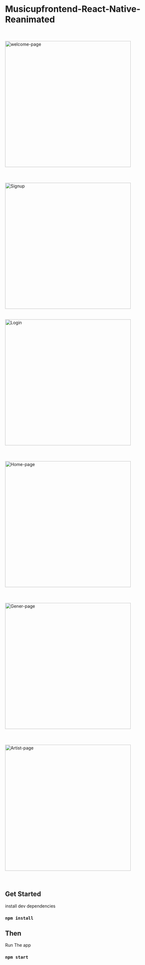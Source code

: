 # Musicupfrontend-React-Native-Reanimated

</br>
</br>
<img src="/screenshots/Entrypage.jpg" alt="welcome-page" width="410"/><br><br><br/><br/>
<img src="/screenshots/signupPage.jpg" alt="Signup" width="410"/><br><br/><br/>
<img src="/screenshots/loginpage.jpg" alt="Login" width="410"/><br><br><br/><br/>
<img src="/screenshots/Hompage.jpg" alt="Home-page" width="410"/><br><br><br/><br/>
<img src="/screenshots/generpage.jpg" alt="Gener-page" width="410"/><br><br><br/><br/>
<img src="/screenshots/Artistpage.jpg" alt="Artist-page" width="410"/><br><br><br/>


## Get Started

install dev dependencies

### `npm install` 

## Then

Run The app

### `npm start` 